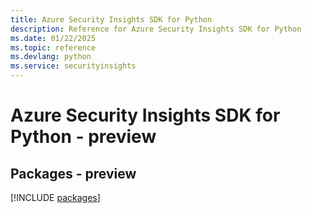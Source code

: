 ```yaml
---
title: Azure Security Insights SDK for Python
description: Reference for Azure Security Insights SDK for Python
ms.date: 01/22/2025
ms.topic: reference
ms.devlang: python
ms.service: securityinsights
---
```

# Azure Security Insights SDK for Python - preview
## Packages - preview
[!INCLUDE [packages](security-insights-index.md)]